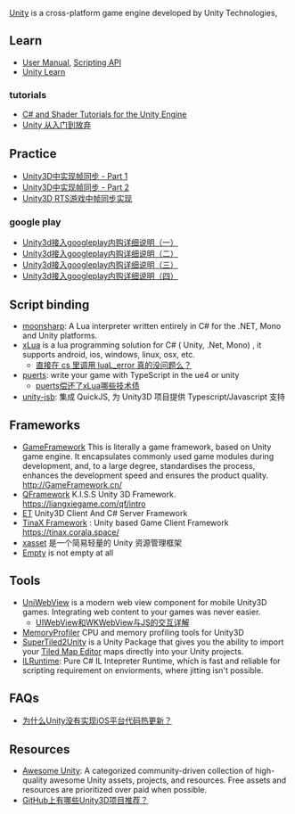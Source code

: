[Unity](https://unity.com/) is a cross-platform game engine developed by Unity Technologies, 



## Learn
- [User Manual](https://docs.unity3d.com/Manual/index.html), [Scripting API](https://docs.unity3d.com/ScriptReference/index.html)
- [Unity Learn](https://learn.unity.com/)

### tutorials
- [C# and Shader Tutorials for the Unity Engine](https://catlikecoding.com/unity/tutorials/)
- [Unity 从入门到放弃](https://www.zhihu.com/column/c_1237044646569447424)



## Practice
- [Unity3D中实现帧同步 - Part 1](http://jjyy.guru/unity3d-lock-step-part-1)
- [Unity3D中实现帧同步 - Part 2](http://jjyy.guru/unity3d-lock-step-part-2)
- [Unity3D RTS游戏中帧同步实现](https://gameinstitute.qq.com/community/detail/113377)

### google play
- [ Unity3d接入googleplay内购详细说明（一）](http://blog.csdn.net/qq15233635728/article/details/44015225)
- [ Unity3d接入googleplay内购详细说明（二）](http://blog.csdn.net/qq15233635728/article/details/44016403)
- [ Unity3d接入googleplay内购详细说明（三）](http://blog.csdn.net/qq15233635728/article/details/44017543)
- [ Unity3d接入googleplay内购详细说明（四）](http://blog.csdn.net/qq15233635728/article/details/44018079)



## Script binding
- [moonsharp](http://www.moonsharp.org/): A Lua interpreter written entirely in C# for the .NET, Mono and Unity platforms.
- [xLua](https://github.com/Tencent/xLua) is a lua programming solution for C# ( Unity, .Net, Mono) , it supports android, ios, windows, linux, osx, etc.
  - [直接在 cs 里调用 luaL_error 真的没问题么？](https://github.com/Tencent/xLua/issues/14)
- [puerts](https://github.com/Tencent/puerts): write your game with TypeScript in the ue4 or unity
  - [puerts偿还了xLua哪些技术债](https://zhuanlan.zhihu.com/p/195320417)
- [unity-jsb](https://github.com/ialex32x/unity-jsb): 集成 QuickJS, 为 Unity3D 项目提供 Typescript/Javascript 支持



## Frameworks
- [GameFramework](https://github.com/EllanJiang/GameFramework) This is literally a game framework, based on Unity game engine. It encapsulates commonly used game modules during development, and, to a large degree, standardises the process, enhances the development speed and ensures the product quality. http://GameFramework.cn/
- [QFramework](https://github.com/liangxiegame/QFramework) K.I.S.S Unity 3D Framework. https://liangxiegame.com/qf/intro
- [ET](https://github.com/egametang/ET) Unity3D Client And C# Server Framework
- [TinaX Framework](https://github.com/yomunsam/TinaX) : Unity based Game Client Framework https://tinax.corala.space/
- [xasset](https://github.com/xasset/xasset) 是一个简易轻量的 Unity 资源管理框架
- [Empty](https://github.com/zcy0220/Empty) is not empty at all



## Tools
- [UniWebView](https://uniwebview.com/) is a modern web view component for mobile Unity3D games. Integrating web content to your games was never easier.
  - [UIWebView和WKWebView与JS的交互详解](https://juejin.im/post/5d5148f2f265da03da2488d7)
- [MemoryProfiler](https://github.com/larryhou/MemoryProfiler) CPU and memory profiling tools for Unity3D
- [SuperTiled2Unity](https://github.com/Seanba/SuperTiled2Unity) is a Unity Package that gives you the ability to import your [Tiled Map Editor](https://www.mapeditor.org/) maps directly into your Unity projects.
- [ILRuntime](https://github.com/Ourpalm/ILRuntime): Pure C# IL Intepreter Runtime, which is fast and reliable for scripting requirement on enviorments, where jitting isn't possible.



## FAQs
- [为什么Unity没有实现iOS平台代码热更新？](https://www.zhihu.com/question/28079874/answer/57706353)



## Resources
- [Awesome Unity](https://github.com/RyanNielson/awesome-unity): A categorized community-driven collection of high-quality awesome Unity assets, projects, and resources. Free assets and resources are prioritized over paid when possible.
- [GitHub上有哪些Unity3D项目推荐？](https://zhuanlan.zhihu.com/p/53913159)
